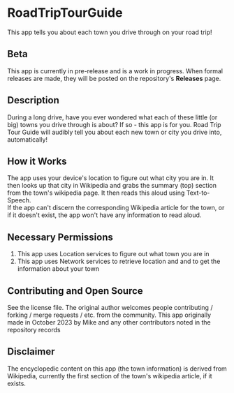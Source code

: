 # RoadTripTourGuide
This app tells you about each town you drive through on your road trip!

## Beta
This app is currently in pre-release and is a work in progress.  When formal releases are made, they will be posted on the repository's **Releases** page.

## Description
During a long drive, have you ever wondered what each of these little (or big) towns you drive through is about?
If so - this app is for you.
Road Trip Tour Guide will audibly tell you about each new town or city you drive into, automatically!

## How it Works
The app uses your device's location to figure out what city you are in.  It then looks up that city in Wikipedia and grabs the summary (top) section from the town's wikipedia page.  It then reads this aloud using Text-to-Speech.  
If the app can't discern the corresponding Wikipedia article for the town, or if it doesn't exist, the app won't have any information to read aloud.

## Necessary Permissions
1. This app uses Location services to figure out what town you are in
2. This app uses Network services to retrieve location and and to get the information about your town

## Contributing and Open Source
See the license file.  The original author welcomes people contributing / forking / merge requests / etc. from the community.
This app originally made in October 2023 by Mike and any other contributors noted in the repository records

## Disclaimer
The encyclopedic content on this app (the town information) is derived from Wikipedia, currently the first section of the town's wikipedia article, if it exists.
